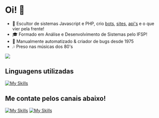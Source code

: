 <h1>Oi! 👋</h1>

- 🔭 Escultor de sistemas Javascript e PHP, crio [bots](https://github.com/Alonses/Alonsal), [sites](https://github.com/odnols/inventario-mine), [api's](https://github.com/Alonses/Apisal) e o que vier pela frente!
- 🎓 Formado em Análise e Desenvolvimento de Sistemas pelo IFSP!
- 🐛 Manualmente automatizado & criador de bugs desde 1975
- 🎶 Preso nas músicas dos 80's

<img src="https://user-images.githubusercontent.com/56841881/225772041-79a9f27f-cb88-41ab-aaed-67eacfa0ad99.png">

<h2>Linguagens utilizadas</h2>

[![My Skills](https://skillicons.dev/icons?i=js,html,css,php,mysql,mongodb,nodejs,jquery)](https://skillicons.dev)

<h2>Me contate pelos canais abaixo!</h2>

[![My Skills](https://skillicons.dev/icons?i=discord)](https://discord.gg/d6NWS5CCDQ)
[![My Skills](https://skillicons.dev/icons?i=linkedin)](https://www.linkedin.com/in/brnd21)
